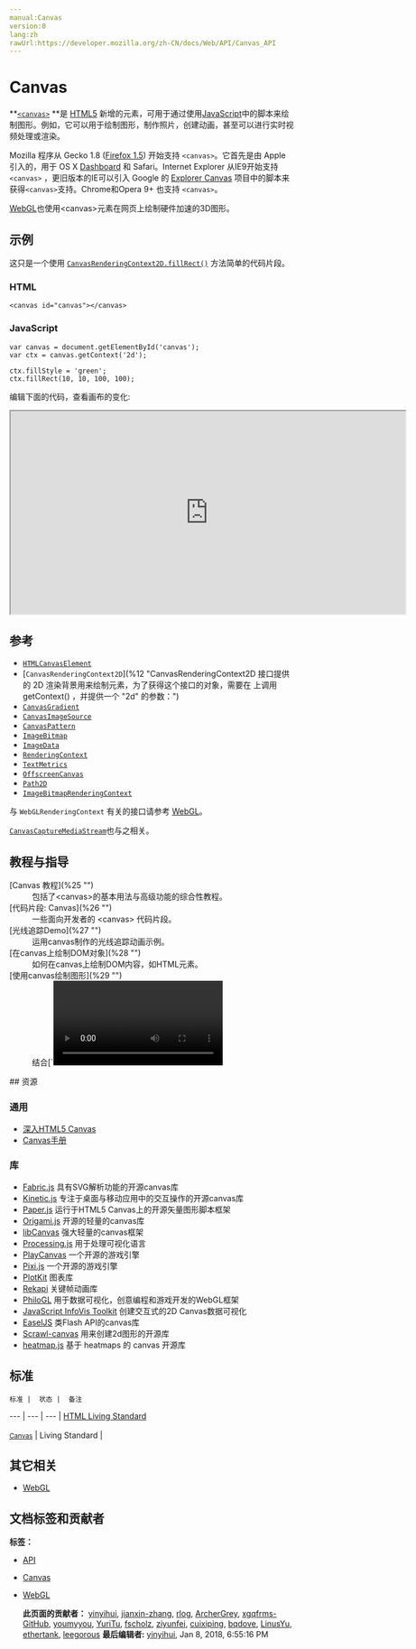 ```yaml
---
manual:Canvas
version:0
lang:zh
rawUrl:https://developer.mozilla.org/zh-CN/docs/Web/API/Canvas_API
---
```


# Canvas

  

  

**[`<canvas>`](%3 "<canvas>元素可被用来通过脚本（通常是JavaScript）绘制图形。比如,它可以被用来绘制图形,制作图片集合,甚至用来实现动画效果。你可以(也应该)在元素标签内写入可提供替代的的代码内容，这些内容将会在在旧的、不支持<canvas>元素的浏览器或是禁用了JavaScript的浏览器内渲染并展现。") **是 [HTML5](%4 "HTML") 新增的元素，可用于通过使用[JavaScript](%5 "JavaScript")中的脚本来绘制图形。例如，它可以用于绘制图形，制作照片，创建动画，甚至可以进行实时视频处理或渲染。

 

Mozilla 程序从 Gecko 1.8 ([Firefox 1.5](%6 "Firefox_1.5_for_developers")) 开始支持 `<canvas>`。它首先是由 Apple 引入的，用于 OS X [Dashboard](%7 "") 和 Safari。Internet Explorer 从IE9开始支持`<canvas>` ，更旧版本的IE可以引入 Google 的 [Explorer Canvas](%8 "") 项目中的脚本来获得`<canvas>`支持。Chrome和Opera 9+ 也支持 `<canvas>`。

 

[WebGL](%9 "WebGL")也使用&lt;canvas&gt;元素在网页上绘制硬件加速的3D图形。

 
## 示例<a name="示例"></a>
 

这只是一个使用 [`CanvasRenderingContext2D.fillRect()`](%10 "CanvasRenderingContext2D.fillRect() 是Canvas 2D API 绘制填充矩形的方法。矩形的起点在 (x, y) 位置，矩形的尺寸是 width 和 height ，fillStyle 属性决定矩形的样式。") 方法简单的代码片段。

 
### HTML<a name="HTML"></a>
 
```
<canvas id="canvas"></canvas>
```
 
### JavaScript<a name="JavaScript"></a>
 
```
var canvas = document.getElementById('canvas');
var ctx = canvas.getContext('2d');

ctx.fillStyle = 'green';
ctx.fillRect(10, 10, 100, 100);
```
 

编辑下面的代码，查看画布的变化:

  

<iframe src='https://mdn.mozillademos.org/zh-CN/docs/Web/API/Canvas_API$samples/Playable_code?revision=1344632' width='700' height='360'></iframe>


 
## 参考<a name="参考"></a>
  
 * [`HTMLCanvasElement`](%11 "DOM canvas元素暴露了HTMLCanvasElement接口,该接口提供了用来操作一个canvas元素布局和呈现的属性和方法.HTMLCanvasElement接口继承了element接口的属性和方法.")
 * [`CanvasRenderingContext2D`](%12 "CanvasRenderingContext2D 接口提供的 2D 渲染背景用来绘制<canvas>元素，为了获得这个接口的对象，需要在 <canvas> 上调用 getContext() ，并提供一个 "2d" 的参数：")
 * [`CanvasGradient`](%13 "CanvasGradient 接口表示描述渐变的不透明对象。通过 CanvasRenderingContext2D.createLinearGradient() 或 CanvasRenderingContext2D.createRadialGradient() 的返回值得到.")
 * [`CanvasImageSource`](%14 "CanvasImageSource 是一个辅助类型，描述下面类型的任何一个对象：HTMLImageElement, HTMLVideoElement, HTMLCanvasElement, CanvasRenderingContext2D, 或 ImageBitmap.")
 * [`CanvasPattern`](%15 "CanvasPattern 接口表示描述一个模板（基于image, canvas或video）的不透明对象，通过 CanvasRenderingContext2D.createPattern() 方法创建.")
 * [`ImageBitmap`](%16 "ImageBitmap 接口表示能够被绘制到 <canvas> 上的位图图像，具有低延迟的特性。运用 createImageBitmap() 工厂方法模式，它可以从多种源中生成。 ImageBitmap提供了一种异步且高资源利用率的方式来为WebGL的渲染准备基础结构。")
 * [`ImageData`](%17 "ImageData 接口描述 <canvas> 元素的一个隐含像素数据的区域。使用 ImageData() 构造函数创建或者使用和 canvas 在一起的 CanvasRenderingContext2D 对象的创建方法： createImageData() 和 getImageData()。也可以使用 putImageData() 设置 canvas 的一部分。")
 * [`RenderingContext`](%18 "RenderingContext 是一个辅助类型，描述下面任何一个渲染上下文：  CanvasRenderingContext2D， WebGLRenderingContext 或者 WebGL2RenderingContext （继承自 WebGLRenderingContext）。")
 * [`TextMetrics`](%19 "在 canvas 中，TextMetrics 接口表示文本的尺寸，通过 CanvasRenderingContext2D.measureText() 方法创建。")
 * [`OffscreenCanvas`](%20 "OffscreenCanvas提供了一个可以脱离屏幕渲染的canvas对象。它在窗口环境和web worker环境均有效。")<i> </i>
 * [`Path2D`](%21 "Canvas 2D API 的接口 Path2D 用来声明路径，此路径稍后会被CanvasRenderingContext2D 对象使用。CanvasRenderingContext2D 接口的 路径方法 也存在于 Path2D 这个接口中，允许你在 canvas 中根据需要创建可以保留并重用的路径。")<i> </i>
 * [`ImageBitmapRenderingContext`](%22 "此页面仍未被本地化, 期待您的翻译!")<i> </i>
  
 

与 `WebGLRenderingContext` 有关的接口请参考 [WebGL](%23 "/zh-CN/docs/Web/WebGL")。

 

[`CanvasCaptureMediaStream`](%24 "CanvasCaptureMediaStream 接口表示 MediaStream 对 HTMLCanvasElement 元素进行实时画面捕捉的内容。")也与之相关。

 
## 教程与指导<a name="Documentation"></a>
 <dl> <dt>[Canvas 教程](%25 "")</dt> <dd>包括了&lt;canvas&gt;的基本用法与高级功能的综合性教程。</dd> <dt>[代码片段: Canvas](%26 "")</dt> <dd>一些面向开发者的 &lt;canvas&gt; 代码片段。</dd> <dt>[光线追踪Demo](%27 "")</dt> <dd>运用canvas制作的光线追踪动画示例。</dd> <dt>[在canvas上绘制DOM对象](%28 "")</dt> <dd>如何在canvas上绘制DOM内容，如HTML元素。</dd> <dt>[使用canvas绘制图形](%29 "") </dt> <dd>结合[`<video>`](%30 "HTML <video> 元素 用于在HTML或者XHTML文档中嵌入视频内容。")和 [`<canvas>`](%3 "<canvas>元素可被用来通过脚本（通常是JavaScript）绘制图形。比如,它可以被用来绘制图形,制作图片集合,甚至用来实现动画效果。你可以(也应该)在元素标签内写入可提供替代的的代码内容，这些内容将会在在旧的、不支持<canvas>元素的浏览器或是禁用了JavaScript的浏览器内渲染并展现。")来实现实时操作视频数据。</dd> </dl> 
## 资源<a name="Resources"></a>
 
### 通用<a name="通用"></a>
 
 * [深入HTML5 Canvas](%31 "")
 * [Canvas手册](%32 "")
  
### 库<a name="Libraries"></a>
 
 * [Fabric.js](%33 "") 具有SVG解析功能的开源canvas库
 * [Kinetic.js](%34 "") 专注于桌面与移动应用中的交互操作的开源canvas库
 * [Paper.js](%35 "") 运行于HTML5 Canvas上的开源矢量图形脚本框架
 * [Origami.js](%36 "") 开源的轻量的canvas库
 * [libCanvas](%37 "") 强大轻量的canvas框架
 * [Processing.js](%38 "") 用于处理可视化语言
 * [PlayCanvas](%39 "") 一个开源的游戏引擎
 * [Pixi.js](%40 "") 一个开源的游戏引擎
 * [PlotKit](%41 "") 图表库
 * [Rekapi](%42 "") 关键帧动画库
 * [PhiloGL](%43 "") 用于数据可视化，创意编程和游戏开发的WebGL框架
 * [JavaScript InfoVis Toolkit](%44 "") 创建交互式的2D Canvas数据可视化
 * [EaselJS](%45 "") 类Flash API的canvas库
 * [Scrawl-canvas](%46 "") 用来创建2d图形的开源库
 * [heatmap.js](%47 "") 基于 heatmaps 的 canvas 开源库
  
## 标准<a name="Specifications"></a>
    标准 |  状态 |  备注 
  ---  |  ---  |  ---  | 
   [HTML Living Standard<br></br><small>Canvas</small>](%48 "") |  Living Standard |    
 
  
## 其它相关<a name="其它相关"></a>
 
 * [WebGL](%49 "")
  

   
## 文档标签和贡献者
   **标签：** 
 * [API](%50 "")
 * [Canvas](%51 "")
 * [WebGL](%52 "")
  
   **此页面的贡献者：** [yinyihui](%53 ""), [jianxin-zhang](%54 ""), [rlog](%55 ""), [ArcherGrey](%56 ""), [xgqfrms-GitHub](%57 ""), [youmyyou](%58 ""), [YuriTu](%59 ""), [fscholz](%60 ""), [ziyunfei](%61 ""), [cuixiping](%62 ""), [bqdove](%63 ""), [LinusYu](%64 ""), [ethertank](%65 ""), [leegorous](%66 "") 
   **最后编辑者:** [yinyihui](%53 ""), <time>Jan 8, 2018, 6:55:16 PM</time> 
 
 
